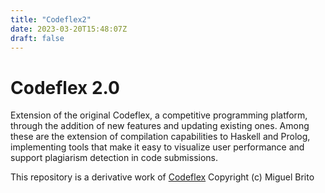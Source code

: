 ```yaml
---
title: "Codeflex2"
date: 2023-03-20T15:48:07Z
draft: false
---
```


# Codeflex 2.0
Extension of the original Codeflex, a competitive programming platform, through the addition of new features and updating existing ones. Among these are the extension of compilation capabilities to Haskell and Prolog, implementing tools that make it easy to visualize user performance and support plagiarism detection in code submissions.

This repository is a derivative work of [Codeflex](https://github.com/miguelfbrito/Codeflex)
Copyright (c) Miguel Brito